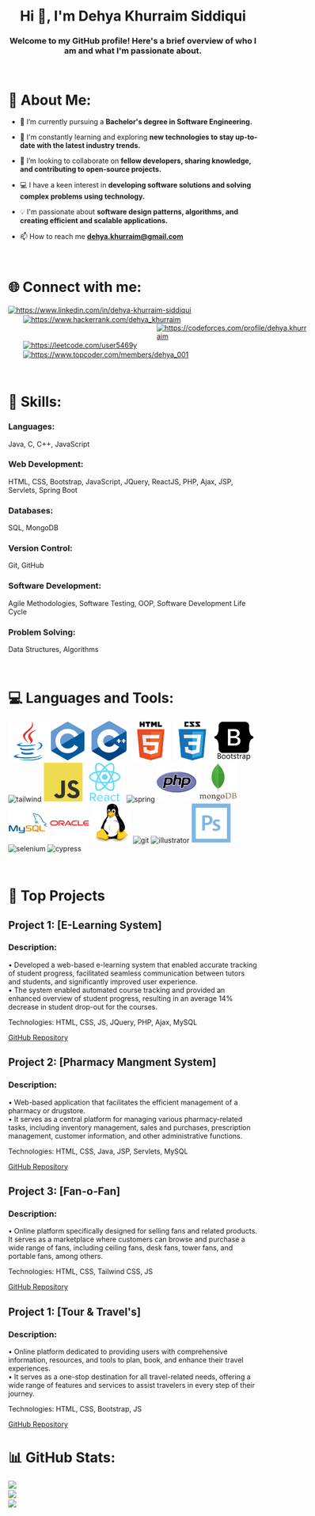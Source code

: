 <h1 align="center">Hi 👋, I'm Dehya Khurraim Siddiqui</h1>
<h3 align="center">Welcome to my GitHub profile! Here's a brief overview of who I am and what I'm passionate about.</h3>
<br/>

# 💫 About Me:
- 🔭 I’m currently pursuing a **Bachelor's degree in Software Engineering.**

- 🌱 I'm constantly learning and exploring **new technologies to stay up-to-date with the latest industry trends.**

- 👯 I’m looking to collaborate on **fellow developers, sharing knowledge, and contributing to open-source projects.**

- 💻 I have a keen interest in **developing software solutions and solving complex problems using technology.**

- 💡 I'm passionate about **software design patterns, algorithms, and creating efficient and scalable applications.**

- 📫 How to reach me **dehya.khurraim@gmail.com**
<br/>

# 🌐 Connect with me:
<p>
<a href="https://linkedin.com/in/https://www.linkedin.com/in/dehya-khurraim-siddiqui" target="blank"><img align="center" src="https://raw.githubusercontent.com/rahuldkjain/github-profile-readme-generator/master/src/images/icons/Social/linked-in-alt.svg" alt="https://www.linkedin.com/in/dehya-khurraim-siddiqui" height="40" width="50" /></a>
<a href="https://www.hackerrank.com/https://www.hackerrank.com/dehya_khurraim" target="blank"><img align="center" src="https://raw.githubusercontent.com/rahuldkjain/github-profile-readme-generator/master/src/images/icons/Social/hackerrank.svg" alt="https://www.hackerrank.com/dehya_khurraim" height="40" width="50" style="margin-left:30px;"/></a>
<a href="https://codeforces.com/profile/https://codeforces.com/profile/dehya.khurraim" target="blank"><img align="center" src="https://raw.githubusercontent.com/rahuldkjain/github-profile-readme-generator/master/src/images/icons/Social/codeforces.svg" alt="https://codeforces.com/profile/dehya.khurraim" height="40" width="50" style="margin-left:300px;"/></a>
<a href="https://www.leetcode.com/https://leetcode.com/user5469y" target="blank"><img align="center" src="https://raw.githubusercontent.com/rahuldkjain/github-profile-readme-generator/master/src/images/icons/Social/leet-code.svg" alt="https://leetcode.com/user5469y" height="40" width="50" style="margin-left:30px;"/></a>
<a href="https://www.topcoder.com/members/https://www.topcoder.com/members/dehya_001" target="blank"><img align="center" src="https://raw.githubusercontent.com/rahuldkjain/github-profile-readme-generator/master/src/images/icons/Social/topcoder.svg" alt="https://www.topcoder.com/members/dehya_001"  height="40" width="50" style="margin-left:30px;"/></a>
</p>
<br/>

# 🌟 Skills:
<p>
<h3>Languages:</h3> Java, C, C++, JavaScript <br/>
<h3>Web Development:</h3> HTML, CSS, Bootstrap, JavaScript, JQuery, ReactJS, PHP, Ajax, JSP, Servlets, Spring Boot <br/>
<h3>Databases:</h3> SQL, MongoDB <br/>
<h3>Version Control:</h3> Git, GitHub <br/>
<h3>Software Development:</h3> Agile Methodologies, Software Testing, OOP, Software Development Life Cycle <br/>
<h3>Problem Solving:</h3> Data Structures, Algorithms <br/>
</p>
<br/>

# 💻 Languages and Tools:
<p>
<img src="https://raw.githubusercontent.com/devicons/devicon/master/icons/java/java-original.svg" alt="java" width="80" height="80"/><img src="https://raw.githubusercontent.com/devicons/devicon/master/icons/c/c-original.svg" alt="c" width="80" height="80"/> <img src="https://raw.githubusercontent.com/devicons/devicon/master/icons/cplusplus/cplusplus-original.svg" alt="cplusplus" width="80" height="80"/> <img src="https://raw.githubusercontent.com/devicons/devicon/master/icons/html5/html5-original-wordmark.svg" alt="html5" width="80" height="80"/> <img src="https://raw.githubusercontent.com/devicons/devicon/master/icons/css3/css3-original-wordmark.svg" alt="css3" width="80" height="80"/> <img src="https://raw.githubusercontent.com/devicons/devicon/master/icons/bootstrap/bootstrap-plain-wordmark.svg" alt="bootstrap" width="80" height="80"/> <img src="https://www.vectorlogo.zone/logos/tailwindcss/tailwindcss-icon.svg" alt="tailwind" width="80" height="80"/> <img src="https://raw.githubusercontent.com/devicons/devicon/master/icons/javascript/javascript-original.svg" alt="javascript" width="80" height="80"/> <img src="https://raw.githubusercontent.com/devicons/devicon/master/icons/react/react-original-wordmark.svg" alt="react" width="80" height="80"/> <img src="https://www.vectorlogo.zone/logos/springio/springio-icon.svg" alt="spring" width="80" height="80"/> <img src="https://raw.githubusercontent.com/devicons/devicon/master/icons/php/php-original.svg" alt="php" width="80" height="80"/> <img src="https://raw.githubusercontent.com/devicons/devicon/master/icons/mongodb/mongodb-original-wordmark.svg" alt="mongodb" width="80" height="80"/> <img src="https://raw.githubusercontent.com/devicons/devicon/master/icons/mysql/mysql-original-wordmark.svg" alt="mysql" width="80" height="80"/> <img src="https://raw.githubusercontent.com/devicons/devicon/master/icons/oracle/oracle-original.svg" alt="oracle" width="80" height="80"/> <img src="https://raw.githubusercontent.com/devicons/devicon/master/icons/linux/linux-original.svg" alt="linux" width="80" height="80"/> <img src="https://www.vectorlogo.zone/logos/git-scm/git-scm-icon.svg" alt="git" width="80" height="80"/> <img src="https://www.vectorlogo.zone/logos/adobe_illustrator/adobe_illustrator-icon.svg" alt="illustrator" width="80" height="80"/> <img src="https://raw.githubusercontent.com/devicons/devicon/master/icons/photoshop/photoshop-line.svg" alt="photoshop" width="80" height="80"/> <img src="https://raw.githubusercontent.com/detain/svg-logos/780f25886640cef088af994181646db2f6b1a3f8/svg/selenium-logo.svg" alt="selenium" width="80" height="80"/> <img src="https://raw.githubusercontent.com/simple-icons/simple-icons/6e46ec1fc23b60c8fd0d2f2ff46db82e16dbd75f/icons/cypress.svg" alt="cypress" width="80" height="80"/>
</p>
<br/>

# 🚀 Top Projects

## Project 1: [E-Learning System]
### Description:
• Developed a web-based e-learning system that enabled accurate tracking of student progress, facilitated seamless communication between
tutors and students, and significantly improved user experience.<br/>
• The system enabled automated course tracking and provided an enhanced overview of student progress, resulting in an average 14%
decrease in student drop-out for the courses.

Technologies: HTML, CSS, JS, JQuery, PHP, Ajax, MySQL

[GitHub Repository](https://github.com/DehyaKhurraim/E-Learning-Platform)

## Project 2: [Pharmacy Mangment System]
### Description:
• Web-based application that facilitates the efficient management of a pharmacy or drugstore.<br/>
• It serves as a central platform for managing various pharmacy-related tasks, including inventory management, sales and purchases,
prescription management, customer information, and other administrative functions.

Technologies: HTML, CSS, Java, JSP, Servlets, MySQL

[GitHub Repository](https://github.com/DehyaKhurraim/Pharmacy-Mangment-System)

## Project 3: [Fan-o-Fan]
### Description:
• Online platform specifically designed for selling fans and related products. It serves as a marketplace where customers can browse and
purchase a wide range of fans, including ceiling fans, desk fans, tower fans, and portable fans, among others.<br/>

Technologies: HTML, CSS, Tailwind CSS, JS

[GitHub Repository](https://github.com/DehyaKhurraim/FAN-o-FAN)

## Project 1: [Tour & Travel's]
### Description:
• Online platform dedicated to providing users with comprehensive information, resources, and tools to plan, book, and enhance their travel
experiences.<br/>
• It serves as a one-stop destination for all travel-related needs, offering a wide range of features and services to assist travelers in every step
of their journey.

Technologies: HTML, CSS, Bootstrap, JS

[GitHub Repository](https://github.com/DehyaKhurraim/Tour-Travel-s)


# 📊 GitHub Stats:
![](https://github-readme-stats.vercel.app/api?username=dehyakhurraim&hide_border=false&include_all_commits=true&count_private=true)<br/>
![](https://github-readme-streak-stats.herokuapp.com/?user=dehyakhurraim&count_private=true&hide=contribs,prs)<br/>
![](https://github-readme-stats.vercel.app/api/top-langs?username=dehyakhurraim&count_private=true&hide=contribs,prs&layout=compact)
